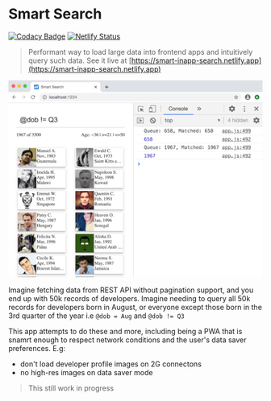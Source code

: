 # Smart Search

[![Codacy Badge](https://app.codacy.com/project/badge/Grade/2cad1fd9fd484bc19577e3ac7c23a30f)](https://www.codacy.com/manual/chalu/smart-search?utm_source=github.com&amp;utm_medium=referral&amp;utm_content=chalu/smart-search&amp;utm_campaign=Badge_Grade) [![Netlify Status](https://api.netlify.com/api/v1/badges/2ca18326-0aa0-4ddf-a192-8e7093bc97b0/deploy-status)](https://app.netlify.com/sites/smart-inapp-search/deploys)

> Performant way to load large data into frontend apps and intuitively query such data. See it live at [https://smart-inapp-search.netlify.app](https://smart-inapp-search.netlify.app)

<img src="./src/images/app-preview.png">

Imagine fetching data from REST API without pagination support, and you end up with 50k records of developers. Imagine needing to query all 50k records for developers born in August, or everyone except those born in the 3rd quarter of the year i.e `@dob = Aug` and `@dob != Q3`

This app attempts to do these and more, including being a PWA that is snamrt enough to respect network conditions and the user's data saver preferences. E.g: 
*   don't load developer profile images on 2G connectons
*   no high-res images on data saver mode

> This still work in progress
